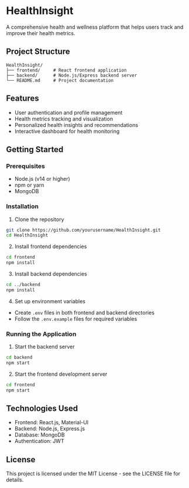 # HealthInsight

A comprehensive health and wellness platform that helps users track and improve their health metrics.

## Project Structure

```
HealthInsight/
├── frontend/     # React frontend application
├── backend/      # Node.js/Express backend server
└── README.md     # Project documentation
```

## Features

- User authentication and profile management
- Health metrics tracking and visualization
- Personalized health insights and recommendations
- Interactive dashboard for health monitoring

## Getting Started

### Prerequisites

- Node.js (v14 or higher)
- npm or yarn
- MongoDB

### Installation

1. Clone the repository
```bash
git clone https://github.com/yourusername/HealthInsight.git
cd HealthInsight
```

2. Install frontend dependencies
```bash
cd frontend
npm install
```

3. Install backend dependencies
```bash
cd ../backend
npm install
```

4. Set up environment variables
- Create `.env` files in both frontend and backend directories
- Follow the `.env.example` files for required variables

### Running the Application

1. Start the backend server
```bash
cd backend
npm start
```

2. Start the frontend development server
```bash
cd frontend
npm start
```

## Technologies Used

- Frontend: React.js, Material-UI
- Backend: Node.js, Express.js
- Database: MongoDB
- Authentication: JWT

## License

This project is licensed under the MIT License - see the LICENSE file for details.
